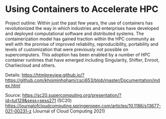 # Using Containers to Accelerate HPC
Project outline:
Within just the past few years, the use of containers has revolutionized the way in which industries and enterprises have developed and deployed computational software and distributed systems. The containerization model has gained traction within the HPC community as well with the promise of improved reliability, reproducibility, portability and levels of customization that were previously not possible on supercomputers. This adoption has been enabled by a number of HPC container runtimes that have emerged including Singularity, Shifter, Enroot, Charliecloud and others.

Details:
https://htmlpreview.github.io/?https://github.com/khoiminhpham/csci653/blob/master/Documentation/index.html

Source:
https://sc20.supercomputing.org/presentation/?id=tut129&sess=sess271 (SC20)
https://journalofcloudcomputing.springeropen.com/articles/10.1186/s13677-021-00231-z (Journal of Cloud Computing 2021)
